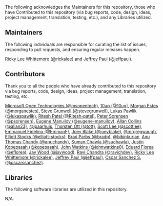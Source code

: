 The following acknowledges the Maintainers for this repository, those who have Contributed to this repository (via bug reports, code, design, ideas, project management, translation, testing, etc.), and any Libraries utilized.

## Maintainers

The following individuals are responsible for curating the list of issues, responding to pull requests, and ensuring regular releases happen.

[Ricky Lee Whittemore (@rickalee)](https://github.com/rickalee) and [Jeffrey Paul (@jeffpaul)](https://github.com/jeffpaul).

## Contributors

Thank you to all the people who have already contributed to this repository via bug reports, code, design, ideas, project management, translation, testing, etc.

[Microsoft Open Technologies (@msopentech)](https://github.com/msopentech), [10up (@10up)](https://github.com/10up), [Morgan Estes (@morganestes)](https://github.com/morganestes), [Steve Grunwell (@stevegrunwell)](https://github.com/stevegrunwell), [Lukas Pawlik (@lukaspawlik)](https://github.com/lukaspawlik), [Ritesh Patel (@Ritesh-patel)](https://github.com/Ritesh-patel), [Peter Sorensen (@psorensen)](https://github.com/psorensen), [Eugene Manuilov (@eugene-manuilov)](https://github.com/eugene-manuilov), [Allan Collins (@allan23)](https://github.com/allan23), [@jpaarhuis](https://github.com/jpaarhuis), [Thorsten Ott (@tott)](https://github.com/tott), [Scott Lee (@scottlee)](https://github.com/scottlee), [Emmanuel Fidelino (@EmmanF)](https://github.com/EmmanF), [Joey Blake (@joeyblake)](https://github.com/joeyblake), [@mrgregwaugh](https://github.com/mrgregwaugh), [Elliott Stocks (@elliott-stocks)](https://github.com/elliott-stocks), [Brad Parbs (@bradp)](https://github.com/bradp), [@bibinkurian](https://github.com/bibinkurian), [Anu Thomas Chandy (@anuchandy)](https://github.com/anuchandy), [Suman Chawla (@suchawla)](https://github.com/suchawla), [Justin Kopepasah (@kopepasah)](https://github.com/kopepasah), [John Watkins (@johnwatkins0)](https://github.com/johnwatkins0), [Eduard Florea (@eflorea)](https://github.com/eflorea), [Jay Wood (@jaywood)](https://github.com/jaywood), [Ravi Chandra (@ravichdev)](https://github.com/ravichdev), [Ricky Lee Whittemore (@rickalee)](https://github.com/rickalee), [Jeffrey Paul (@jeffpaul)](https://github.com/jeffpaul), [Oscar Sanchez S. (@oscarssanchez)](https://github.com/oscarssanchez).

## Libraries

The following software libraries are utilized in this repository.

N/A.
